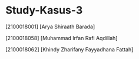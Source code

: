 # Study-Kasus-3

[2100018001] [Arya Shiraath Barada]

[2100018058] [Muhammad Irfan Rafi Aqdillah]

[2100018062] [Khindy Zharifany Fayyadhana Fattah]
